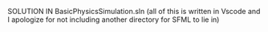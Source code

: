 SOLUTION IN BasicPhysicsSimulation.sln (all of this is written in Vscode and I apologize for not including another directory for SFML to lie in)
